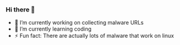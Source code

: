 ### Hi there 👋

- 🔭 I’m currently working on collecting malware URLs
- 🌱 I’m currently learning coding
- ⚡ Fun fact: There are actually lots of malware that work on linux
